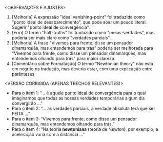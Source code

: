 <OBSERVAÇÕES E AJUSTES>
1. [Melhoria] A expressão "ideal vanishing-point" foi traduzida como "ponto ideal de desaparecimento", que pode soar um pouco literal. Sugerir "ponto ideal de convergência".
2. [Erro] O termo "half-truths" foi traduzido como "meias-verdades", mas poderia ser mais claro como "verdades parciais".
3. [Melhoria] A frase "Vivemos para frente, disse um pensador dinamarquês, mas entendemos para trás" poderia ser melhorada para "Vivemos para frente, como disse um pensador dinamarquês, mas entendemos olhando para trás" para maior clareza.
4. [Comentário sobre Formatação] O termo "Newtonian theory" não está em negrito na tradução, mas deveria estar, com uma explicação entre parênteses.

<VERSÃO CORRIGIDA (APENAS TRECHOS RELEVANTES)>
- Para o item 1: “... é aquele ponto ideal de convergência para o qual imaginamos que todas as nossas verdades temporárias algum dia convergirão ...”
- Para o item 2: “... as verdades parciais, a verdade absoluta terá que ser FEITA ...”
- Para o item 3: “Vivemos para frente, como disse um pensador dinamarquês, mas entendemos olhando para trás.”
- Para o item 4: “Na teoria **newtoniana** (teoria de Newton), por exemplo, a aceleração varia com a distância ...”